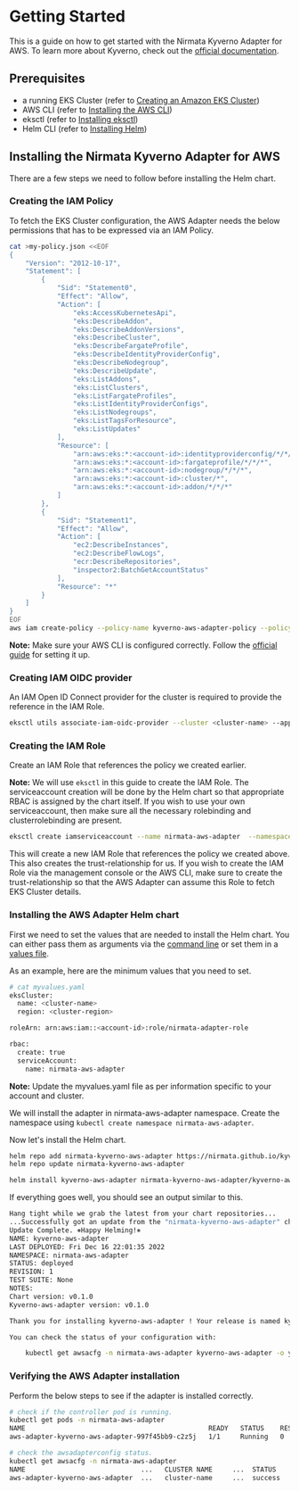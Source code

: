 # Getting Started

This is a guide on how to get started with the Nirmata Kyverno Adapter for AWS. To learn more about Kyverno, check out the [official documentation](https://kyverno.io/docs/).

## Prerequisites

- a running EKS Cluster (refer to [Creating an Amazon EKS Cluster](https://docs.aws.amazon.com/eks/latest/userguide/create-cluster.html))
- AWS CLI (refer to [Installing the AWS CLI](https://docs.aws.amazon.com/cli/latest/userguide/getting-started-install.html))
- eksctl (refer to [Installing eksctl](https://docs.aws.amazon.com/eks/latest/userguide/eksctl.html))
- Helm CLI (refer to [Installing Helm](https://helm.sh/docs/intro/install/))

## Installing the Nirmata Kyverno Adapter for AWS

There are a few steps we need to follow before installing the Helm chart.

### Creating the IAM Policy

To fetch the EKS Cluster configuration, the AWS Adapter needs the below permissions that has to be expressed via an IAM Policy.

```bash
cat >my-policy.json <<EOF
{
    "Version": "2012-10-17",
    "Statement": [
        {
            "Sid": "Statement0",
            "Effect": "Allow",
            "Action": [
                "eks:AccessKubernetesApi",
                "eks:DescribeAddon",
                "eks:DescribeAddonVersions",
                "eks:DescribeCluster",
                "eks:DescribeFargateProfile",
                "eks:DescribeIdentityProviderConfig",
                "eks:DescribeNodegroup",
                "eks:DescribeUpdate",
                "eks:ListAddons",
                "eks:ListClusters",
                "eks:ListFargateProfiles",
                "eks:ListIdentityProviderConfigs",
                "eks:ListNodegroups",
                "eks:ListTagsForResource",
                "eks:ListUpdates"
            ],
            "Resource": [
                "arn:aws:eks:*:<account-id>:identityproviderconfig/*/*/*/*",
                "arn:aws:eks:*:<account-id>:fargateprofile/*/*/*",
                "arn:aws:eks:*:<account-id>:nodegroup/*/*/*",
                "arn:aws:eks:*:<account-id>:cluster/*",
                "arn:aws:eks:*:<account-id>:addon/*/*/*"
            ]
        },
        {
            "Sid": "Statement1",
            "Effect": "Allow",
            "Action": [
                "ec2:DescribeInstances",
                "ec2:DescribeFlowLogs",
                "ecr:DescribeRepositories",
                "inspector2:BatchGetAccountStatus"
            ],
            "Resource": "*"
        }
    ]
}
EOF
aws iam create-policy --policy-name kyverno-aws-adapter-policy --policy-document file://my-policy.json
```

**Note:** Make sure your AWS CLI is configured correctly. Follow the [official guide](https://docs.aws.amazon.com/cli/latest/userguide/cli-configure-quickstart.html) for setting it up.

### Creating IAM OIDC provider

An IAM Open ID Connect provider for the cluster is required to provide the reference in the IAM Role.

```bash
eksctl utils associate-iam-oidc-provider --cluster <cluster-name> --approve --region <region-code>
```

### Creating the IAM Role

Create an IAM Role that references the policy we created earlier.

**Note:** We will use `eksctl` in this guide to create the IAM Role. The serviceaccount creation will be done by the Helm chart so that appropriate RBAC is assigned by the chart itself. If you wish to use your own serviceaccount, then make sure all the necessary rolebinding and clusterrolebinding are present.

```bash
eksctl create iamserviceaccount --name nirmata-aws-adapter  --namespace nirmata-aws-adapter --cluster <cluster-name> --role-name nirmata-adapter-role --attach-policy-arn arn:aws:iam::<account-id>:policy/kyverno-aws-adapter-policy   --role-only  --approve
```

This will create a new IAM Role that references the policy we created above. This also creates the trust-relationship for us. If you wish to create the IAM Role via the management console or the AWS CLI, make sure to create the trust-relationship so that the AWS Adapter can assume this Role to fetch EKS Cluster details.

### Installing the AWS Adapter Helm chart

First we need to set the values that are needed to install the Helm chart. You can either pass them as arguments via the [command line](https://helm.sh/docs/helm/helm_install/#helm-install) or set them in a [values file](https://helm.sh/docs/chart_template_guide/values_files/).

As an example, here are the minimum values that you need to set.

```bash
# cat myvalues.yaml
eksCluster:
  name: <cluster-name>
  region: <cluster-region>

roleArn: arn:aws:iam::<account-id>:role/nirmata-adapter-role

rbac:
  create: true
  serviceAccount:
    name: nirmata-aws-adapter
```

**Note:** Update the myvalues.yaml file as per information specific to your account and cluster.

We will install the adapter in nirmata-aws-adapter namespace. Create the namespace using ```kubectl create namespace nirmata-aws-adapter```.

Now let's install the Helm chart.

```bash
helm repo add nirmata-kyverno-aws-adapter https://nirmata.github.io/kyverno-aws-adapter/
helm repo update nirmata-kyverno-aws-adapter

helm install kyverno-aws-adapter nirmata-kyverno-aws-adapter/kyverno-aws-adapter -f myvalues.yaml --namespace nirmata-aws-adapter
```

If everything goes well, you should see an output similar to this.

```bash
Hang tight while we grab the latest from your chart repositories...
...Successfully got an update from the "nirmata-kyverno-aws-adapter" chart repository
Update Complete. ⎈Happy Helming!⎈
NAME: kyverno-aws-adapter
LAST DEPLOYED: Fri Dec 16 22:01:35 2022
NAMESPACE: nirmata-aws-adapter
STATUS: deployed
REVISION: 1
TEST SUITE: None
NOTES:
Chart version: v0.1.0
Kyverno-aws-adapter version: v0.1.0

Thank you for installing kyverno-aws-adapter ! Your release is named kyverno-aws-adapter.

You can check the status of your configuration with:

    kubectl get awsacfg -n nirmata-aws-adapter kyverno-aws-adapter -o yaml
```

### Verifying the AWS Adapter installation

Perform the below steps to see if the adapter is installed correctly.

```bash
# check if the controller pod is running.
kubectl get pods -n nirmata-aws-adapter
NAME                                              READY   STATUS    RESTARTS   AGE
aws-adapter-kyverno-aws-adapter-997f45bb9-c2z5j   1/1     Running   0          109m

# check the awsadapterconfig status.
kubectl get awsacfg -n nirmata-aws-adapter
NAME                             ...   CLUSTER NAME     ...  STATUS
aws-adapter-kyverno-aws-adapter  ...   cluster-name     ...  success
```
